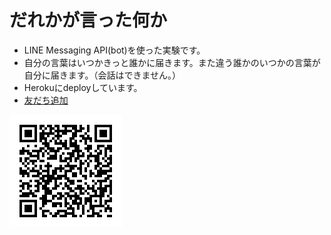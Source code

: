 # だれかが言った何か

- LINE Messaging API(bot)を使った実験です。
- 自分の言葉はいつかきっと誰かに届きます。また違う誰かのいつかの言葉が自分に届きます。（会話はできません。）
- Herokuにdeployしています。
- [友だち追加](https://line.me/R/ti/p/FYxWhBxuDv)

![友だち追加](https://github.com/snisimu/someone-says-something/blob/master/src/QR.png?raw=tre)

